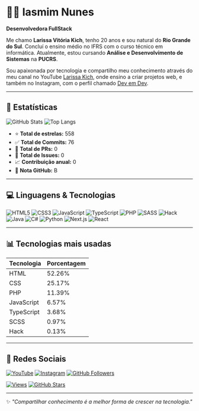# 👩‍💻 Iasmim Nunes

**Desenvolvedora FullStack**

Me chamo **Larissa Vitória Kich**, tenho 20 anos e sou natural do **Rio Grande do Sul**. Concluí o ensino médio no IFRS com o curso técnico em informática. Atualmente, estou cursando **Análise e Desenvolvimento de Sistemas** na **PUCRS**.

Sou apaixonada por tecnologia e compartilho meu conhecimento através do meu canal no YouTube [Larissa Kich](https://www.youtube.com/@LarissaKich), onde ensino a criar projetos web, e também no Instagram, com o perfil chamado [Dev em Dev](https://www.instagram.com/devemdev).

---

## 🚀 Estatísticas

![GitHub Stats](https://github-readme-stats.vercel.app/api?username=larissakich&show_icons=true&theme=radical)
![Top Langs](https://github-readme-stats.vercel.app/api/top-langs/?username=larissakich&layout=compact&theme=radical)

- ⭐ **Total de estrelas:** 558  
- ✅ **Total de Commits:** 76  
- 🔧 **Total de PRs:** 0  
- 🐞 **Total de Issues:** 0  
- 📈 **Contribuição anual:** 0  
- 🧠 **Nota GitHub:** B  

---

## 💻 Linguagens & Tecnologias

![HTML5](https://img.shields.io/badge/HTML5-E34F26?style=for-the-badge&logo=html5&logoColor=white)
![CSS3](https://img.shields.io/badge/CSS3-1572B6?style=for-the-badge&logo=css3&logoColor=white)
![JavaScript](https://img.shields.io/badge/JavaScript-F7DF1E?style=for-the-badge&logo=javascript&logoColor=black)
![TypeScript](https://img.shields.io/badge/TypeScript-3178C6?style=for-the-badge&logo=typescript&logoColor=white)
![PHP](https://img.shields.io/badge/PHP-777BB4?style=for-the-badge&logo=php&logoColor=white)
![SASS](https://img.shields.io/badge/Sass-hotpink?style=for-the-badge&logo=sass&logoColor=white)
![Hack](https://img.shields.io/badge/Hack-3D3C3C?style=for-the-badge)
![Java](https://img.shields.io/badge/Java-ED8B00?style=for-the-badge&logo=java&logoColor=white)
![C#](https://img.shields.io/badge/C%23-68217A?style=for-the-badge&logo=c-sharp&logoColor=white)
![Python](https://img.shields.io/badge/Python-3776AB?style=for-the-badge&logo=python&logoColor=white)
![Next.js](https://img.shields.io/badge/Next.js-000000?style=for-the-badge&logo=nextdotjs&logoColor=white)
![React](https://img.shields.io/badge/React-20232A?style=for-the-badge&logo=react&logoColor=61DAFB)

---

## 📊 Tecnologias mais usadas

| Tecnologia  | Porcentagem |
|-------------|-------------|
| HTML        | 52.26%      |
| CSS         | 25.17%      |
| PHP         | 11.39%      |
| JavaScript  | 6.57%       |
| TypeScript  | 3.68%       |
| SCSS        | 0.97%       |
| Hack        | 0.13%       |

---

## 📣 Redes Sociais

[![YouTube](https://img.shields.io/badge/YouTube-25K-red?style=for-the-badge&logo=youtube&logoColor=white)](https://www.youtube.com/@LarissaKich)
[![Instagram](https://img.shields.io/badge/@devemdev-Follow-blueviolet?style=for-the-badge&logo=instagram&logoColor=white)](https://www.instagram.com/devemdev)
[![GitHub Followers](https://img.shields.io/github/followers/larissakich?label=Seguidores&style=for-the-badge)](https://github.com/larissakich)

[![Views](https://komarev.com/ghpvc/?username=larissakich&style=for-the-badge)](https://github.com/larissakich)
[![GitHub Stars](https://img.shields.io/github/stars/larissakich?style=for-the-badge)](https://github.com/larissakich)

---

✨ _"Compartilhar conhecimento é a melhor forma de crescer na tecnologia."_  
